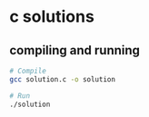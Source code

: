 # c solutions

## compiling and running
```bash
# Compile
gcc solution.c -o solution

# Run
./solution
```

